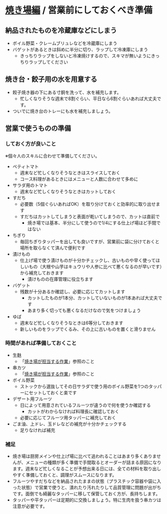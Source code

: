 # [焼き場編](#!kitchen/grill/index.md) / 営業前にしておくべき準備

## 納品されたものを冷蔵庫などにしまう

- ボイル野菜・クレームブリュレなどを冷蔵庫にしまう
- バゲットがあるときは斜めに半分に切り、ラップして冷凍庫にしまう
    - きっちりラップをしないと冷凍焼けするので、スキマが無いようにきっちりラップしてください

## 焼き台・餃子用の水を用意する

- 餃子焼き器の下にある寸胴を洗って、水を補充します。
    - 忙しくなりそうな週末で8割ぐらい、平日なら6割ぐらいあれば大丈夫です。
- ついでに焼き台のトレーにも水を補充しましょう。

## 営業で使うものの準備

### しておく方が良いこと

※個々人のスキルに合わせて準備してください。

- ペティトマト
    - 週末など忙しくなりそうなときはスライスしておく
    - コース料理があるときにはメニューと人数に合わせて多めに
- サラダ用のトマト
    - 週末など忙しくなりそうなときはカットしておく
- すだち
    - 必要数（5個ぐらいあればOK）を取り分けておくと効率的に取り出せます
    - すだちはカットしてしまうと表面が乾いてしまうので、カットは直前で
        - 焼き場では基本、半分にして使うので1/4にする仕上げ場ほど手間ではない
- ちぎり
    - 毎回ちぎりタッパーを出しても良いですが、営業前に袋に分けておくと場所を取らなくて済んで便利です
- 漬けもの
    - 仕上げ場で使う漬けものが十分かチェックし、古いものや早く使ってほしいもの（大根や山芋はキュウリや人参に比べて悪くなるのが早いです）から補充しておきます
        - 漬けものの在庫管理に役立ちます
- バゲット
    - 残数が十分あるか確認し、必要に応じてカットします
        - カットしたものが1本分、カットしていないものが1本あれば大丈夫です
        - あまり多く切っても悪くなるだけなので気をつけましょう
- ゆば
    - 週末など忙しくなりそうなときは6等分しておきます
    - 新しいものをラップでくるみ、その上に古いものを置くと滑りません

### 時間があれば準備しておくこと

- 生麩
    - 「[焼き場が担当する作業](work.md#生麩を串に刺す)」参照のこと
- 串カツ
    - 「[焼き場が担当する作業](work.md#串カツを串に刺す)」参照のこと
- ボイル野菜
    - ストックから選抜してその日サラダで使う用のボイル野菜を1つのタッパーにセットしておくと楽です
- デザート用フルーツ
    - 日によって用意されているフルーツが違うので何を使うか確認する
        - カットがわからなければ料理長に確認しておく
    - 必要に応じてフルーツ用タッパーに補充しておく
- ごま油、上ドレ、玉ドレなどの補充が十分かチェックする
    - 足りなければ補充

### 補足

- 焼き場は厨房メインや仕上げ場に比べて追われることはあまり多くありませんが、メニューの種類が多く準備で手間取るとオーダーが詰まる原因になります。週末など忙しくなることが予想出来る日には、全ての材料を取り出しやすく準備しておくと、調理がスムースになります。
- フルーツやすだちなどを納品されたままの状態（プラスチック容器や袋に入った状態）で営業で使うと、潰れたり汚れたりして品質管理に問題が出がちです。面倒でも綺麗なタッパーに移して保管しておく方が、長持ちします。
- タッパーや平タッパーは定期的に交換しましょう。特に生肉を扱う串カツは注意が必要です。
